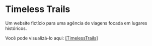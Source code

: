 
# Timeless Trails

Um website fictício para uma agência de viagens focada em lugares históricos.

Você pode visualizá-lo aqui: [[TimelessTrails]](https://naracaroline.github.io/TimelessTrails/)



